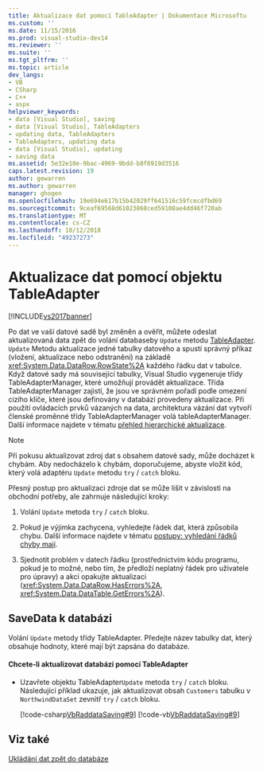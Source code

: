 ```yaml
---
title: Aktualizace dat pomocí TableAdapter | Dokumentace Microsoftu
ms.custom: ''
ms.date: 11/15/2016
ms.prod: visual-studio-dev14
ms.reviewer: ''
ms.suite: ''
ms.tgt_pltfrm: ''
ms.topic: article
dev_langs:
- VB
- CSharp
- C++
- aspx
helpviewer_keywords:
- data [Visual Studio], saving
- data [Visual Studio], TableAdapters
- updating data, TableAdapters
- TableAdapters, updating data
- data [Visual Studio], updating
- saving data
ms.assetid: 5e32e10e-9bac-4969-9bdd-b8f6919d3516
caps.latest.revision: 19
author: gewarren
ms.author: gewarren
manager: ghogen
ms.openlocfilehash: 19e694e617b15b42029ff641516c59fcecdfbd69
ms.sourcegitcommit: 9ceaf69568d61023868ced59108ae4dd46f720ab
ms.translationtype: MT
ms.contentlocale: cs-CZ
ms.lasthandoff: 10/12/2018
ms.locfileid: "49237273"
---
```

# <a name="update-data-by-using-a-tableadapter"></a>Aktualizace dat pomocí objektu TableAdapter
[!INCLUDE[vs2017banner](../includes/vs2017banner.md)]

  
Po dat ve vaší datové sadě byl změněn a ověřit, můžete odeslat aktualizovaná data zpět do volání databaseby `Update` metodu [TableAdapter](../data-tools/tableadapter-overview.md). `Update` Metodu aktualizace jedné tabulky datového a spustí správný příkaz (vložení, aktualizace nebo odstranění) na základě <xref:System.Data.DataRow.RowState%2A> každého řádku dat v tabulce. Když datové sady má související tabulky, Visual Studio vygeneruje třídy TableAdapterManager, které umožňují provádět aktualizace. Třída TableAdapterManager zajistí, že jsou ve správném pořadí podle omezení cizího klíče, které jsou definovány v databázi provedeny aktualizace. Při použití ovládacích prvků vázaných na data, architektura vázání dat vytvoří členské proměnné třídy TableAdapterManager volá tableAdapterManager. Další informace najdete v tématu [přehled hierarchické aktualizace](http://msdn.microsoft.com/library/c4f8e8b9-e4a5-4a02-8462-d03d1e8222d6).  
  
> [!NOTE]
>  Při pokusu aktualizovat zdroj dat s obsahem datové sady, může docházet k chybám. Aby nedocházelo k chybám, doporučujeme, abyste vložit kód, který volá adaptéru `Update` metodu `try` / `catch` bloku.  
  
 Přesný postup pro aktualizaci zdroje dat se může lišit v závislosti na obchodní potřeby, ale zahrnuje následující kroky:  
  
1.  Volání `Update` metoda `try` / `catch` bloku.  
  
2.  Pokud je výjimka zachycena, vyhledejte řádek dat, která způsobila chybu. Další informace najdete v tématu [postupy: vyhledání řádků chyby mají](http://msdn.microsoft.com/library/1fa907c5-fe66-4f29-a253-2b97b900050c).  
  
3.  Sjednotit problém v datech řádku (prostřednictvím kódu programu, pokud je to možné, nebo tím, že předloží neplatný řádek pro uživatele pro úpravy) a akci opakujte aktualizaci (<xref:System.Data.DataRow.HasErrors%2A>, <xref:System.Data.DataTable.GetErrors%2A>).  
  
## <a name="savedata-to-a-database"></a>SaveData k databázi  
 Volání `Update` metody třídy TableAdapter. Předejte název tabulky dat, který obsahuje hodnoty, které mají být zapsána do databáze.  
  
#### <a name="to-update-a-database-by-using-a-tableadapter"></a>Chcete-li aktualizovat databázi pomocí TableAdapter  
  
-   Uzavřete objektu TableAdapter`Update` metoda `try` / `catch` bloku. Následující příklad ukazuje, jak aktualizovat obsah `Customers` tabulku v `NorthwindDataSet` zevnitř `try` / `catch` bloku.  
  
     [!code-csharp[VbRaddataSaving#9](../snippets/csharp/VS_Snippets_VBCSharp/VbRaddataSaving/CS/Form3.cs#9)]
     [!code-vb[VbRaddataSaving#9](../snippets/visualbasic/VS_Snippets_VBCSharp/VbRaddataSaving/VB/Form3.vb#9)]  
  
## <a name="see-also"></a>Viz také  
 [Ukládání dat zpět do databáze](../data-tools/save-data-back-to-the-database.md)

